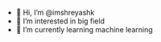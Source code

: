 - 👋 Hi, I’m @imshreyashk
- 👀 I’m interested in big field
- 🌱 I’m currently learning machine learning

  

<!---
imshreyashk/imshreyashk is a ✨ special ✨ repository because its `README.md` (this file) appears on your GitHub profile.
You can click the Preview link to take a look at your changes.
--->
